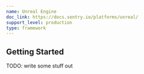 ```yaml
---
name: Unreal Engine
doc_link: https://docs.sentry.io/platforms/unreal/
support_level: production
type: framework
---
```


## Getting Started
TODO: write some stuff out
